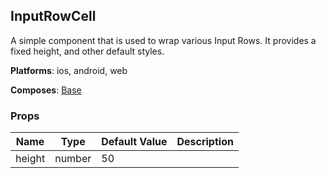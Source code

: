 ## InputRowCell 
 
A simple component that is used to wrap various Input Rows.
It provides a fixed height, and other default styles.

__Platforms__:  ios, android, web
 
 __Composes__: [Base](Base.md) 


 ### Props
Name | Type | Default Value | Description
--- | --- | --- | --- 
height | number  | 50 | 
 
